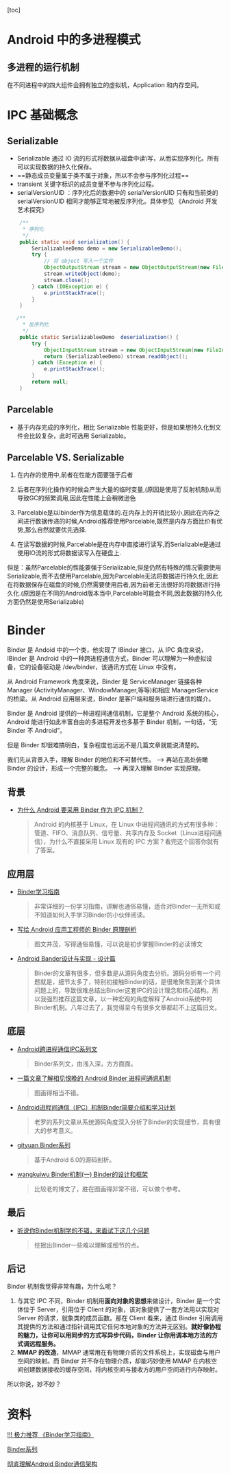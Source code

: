 

[toc]



# Android 中的多进程模式

## 多进程的运行机制

在不同进程中的四大组件会拥有独立的虚拟机，Application 和内存空间。



# IPC 基础概念

## Serializable

* Serializable 通过 IO 流的形式将数据从磁盘中读\写，从而实现序列化。所有可以实现数据的持久化保存。
* ==静态成员变量属于类不属于对象，所以不会参与序列化过程==
* transient 关键字标识的成员变量不参与序列化过程。
* serialVersionUID ：序列化后的数据中的 serialVersionUID 只有和当前类的 serialVersionUID 相同才能够正常地被反序列化。具体参见 《Android 开发艺术探究》

```java
    /**
     * 序列化
     */
    public static void serialization() {
        SerializableeDemo demo = new SerializableeDemo();
        try {
            // 将 object 写入一个文件
            ObjectOutputStream stream = new ObjectOutputStream(new FileOutputStream("create.txt"));
            stream.writeObject(demo);
            stream.close();
        } catch (IOException e) {
            e.printStackTrace();
        }
    }

   /**
     * 反序列化
     */
    public static SerializableeDemo  deserialization() {
        try {
            ObjectInputStream stream = new ObjectInputStream(new FileInputStream("create.txt"));
            return (SerializableeDemo) stream.readObject();
        } catch (Exception e) {
            e.printStackTrace();
        }
        return null;
    }
```



## Parcelable

* 基于内存完成的序列化，相比 Serializable 性能更好，但是如果想持久化到文件会比较复杂，此时可选用 Serializable。



## Parcelable VS. Serializable

1. 在内存的使用中,前者在性能方面要强于后者

2. 后者在序列化操作的时候会产生大量的临时变量,(原因是使用了反射机制)从而导致GC的频繁调用,因此在性能上会稍微逊色

3. Parcelable是以Ibinder作为信息载体的.在内存上的开销比较小,因此在内存之间进行数据传递的时候,Android推荐使用Parcelable,既然是内存方面比价有优势,那么自然就要优先选择.

4. 在读写数据的时候,Parcelable是在内存中直接进行读写,而Serializable是通过使用IO流的形式将数据读写入在硬盘上.

  但是：虽然Parcelable的性能要强于Serializable,但是仍然有特殊的情况需要使用Serializable,而不去使用Parcelable,因为Parcelable无法将数据进行持久化,因此在将数据保存在磁盘的时候,仍然需要使用后者,因为前者无法很好的将数据进行持久化.(原因是在不同的Android版本当中,Parcelable可能会不同,因此数据的持久化方面仍然是使用Serializable)

# Binder

Binder 是 Andoid 中的一个类，他实现了 IBinder 接口，从 IPC 角度来说，IBinder 是 Android 中的一种跨进程通信方式，Binder 可以理解为一种虚拟设备，它的设备驱动是 /dev/binder，该通讯方式在 Linux 中没有。

从 Android Framework 角度来说，Binder 是 ServiceManager 链接各种 Manager (ActivityManager、WindowManager,等等)和相应 ManagerService的桥梁。从 Android 应用层来说，Binder 是客户端和服务端进行通信的媒介。



Binder 是 Android 提供的一种进程间通信机制，它是整个 Android 系统的核心，Android 能进行如此丰富自由的多进程开发也多基于 Binder 机制，一句话，“无 Binder 不 Android”。

但是 Binder 却很难搞明白，复杂程度也远远不是几篇文章就能说清楚的。

我们先从背景入手，理解 Binder 的地位和不可替代性。 --> 再站在高处俯瞰 Binder 的设计，形成一个完整的概念。 --> 再深入理解 Binder 实现原理。

## 背景

- [为什么 Android 要采用 Binder 作为 IPC 机制？](https://www.zhihu.com/question/39440766)

  > Android 的内核基于 Linux，在 Linux 中进程间通讯的方式有很多种：管道、FIFO、消息队列、信号量、共享内存及 Socket（Linux进程间通信），为什么不直接采用 Linux 现有的 IPC 方案？看完这个回答你就有了答案。

## 应用层

- [Binder学习指南](http://weishu.me/2016/01/12/binder-index-for-newer/)

  > 非常详细的一份学习指南，讲解也通俗易懂，适合对Binder一无所知或不知道如何入手学习Binder的小伙伴阅读。

- [写给 Android 应用工程师的 Binder 原理剖析](https://juejin.im/post/5acccf845188255c3201100f)

  > 图文并茂，写得通俗易懂，可以说是初步掌握Binder的必读博文

- [Android Bander设计与实现 - 设计篇](https://blog.csdn.net/universus/article/details/6211589)

  > Binder的文章有很多，但多数是从源码角度去分析。源码分析有一个问题就是，细节太多了，特别初接触Binder的话，是很难聚焦到某个具体问题上的，导致很难总结出Binder这套IPC的设计理念和核心结构。所以我强烈推荐这篇文章，以一种宏观的角度解释了Android系统中的Binder机制。八年过去了，我觉得至今有很多文章都赶不上这篇旧文。

## 底层

- [Android跨进程通信IPC系列文](https://www.jianshu.com/p/36b488863bc0)

  > Binder系列文，由浅入深，方方面面。

- [一篇文章了解相见恨晚的 Android Binder 进程间通讯机制](https://blog.csdn.net/freekiteyu/article/details/70082302)

  > 图画得相当不错。

- [Android进程间通信（IPC）机制Binder简要介绍和学习计划](https://blog.csdn.net/luoshengyang/article/details/6618363)

  > 老罗的系列文章从系统源码角度深入分析了Binder的实现细节，具有很大的参考意义。

- [gityuan Binder系列](http://gityuan.com/2015/10/31/binder-prepare/)

  > 基于Android 6.0的源码剖析。

- [wangkuiwu Binder机制(一) Binder的设计和框架](http://wangkuiwu.github.io/2014/09/01/Binder-Introduce/#anchor2_2_2)

  > 比较老的博文了，胜在图画得非常不错，可以做个参考。

## 最后

- [听说你Binder机制学的不错，来面试下这几个问题](https://www.jianshu.com/p/adaa1a39a274)

  > 挖掘出Binder一些难以理解或细节的点。

## 后记

Binder 机制我觉得非常有趣，为什么呢？

1. 与其它 IPC 不同，Binder 机制用**面向对象的思想**来做设计，Binder 是一个实体位于 Server，引用位于 Client 的对象，该对象提供了一套方法用以实现对 Server 的请求，就象类的成员函数。那在 Client 看来，通过 Binder 引用调用其提供的方法和通过指针调用其它任何本地对象的方法并无区别。**就好像协程的魅力，让你可以用同步的方式写异步代码，Binder 让你用调本地方法的方式调远程服务。**
2. **MMAP 的改造**，MMAP 通常用在有物理介质的文件系统上，实现磁盘与用户空间的映射。而 Binder 并不存在物理介质，却能巧妙使用 MMAP 在内核空间创建数据接收的缓存空间，将内核空间与接收方的用户空间进行内存映射。

所以你说，妙不妙？



# 资料

[!!! 极力推荐 《Binder学习指南》](http://weishu.me/2016/01/12/binder-index-for-newer/)

[Binder系列](http://gityuan.com/2015/10/31/binder-prepare/)

[彻底理解Android Binder通信架构](http://gityuan.com/2016/09/04/binder-start-service/)


